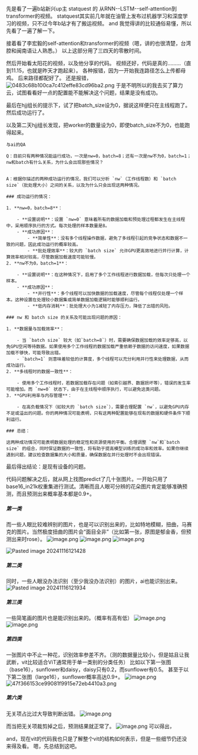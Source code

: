 先是看了一遍b站新兴up主 statquest 的 从RNN--LSTM--self-attention到transformer的视频。
statquest其实前几年就在油管上发布过机器学习和深度学习的视频，只不过今年b站才有了搬运视频。
and 我觉得讲的比较通俗易懂，所以先看了一遍了解一下。

接着看了李宏毅的self-attention和transformer的视频（嗯，讲的也很清楚，台湾腔和闽南语让人熟悉。）
以上这部分用了三四天的零散时间。

然后开始看太阳花的视频，以及他分享的代码。
视频还好，代码是真的………（直到11.15，也就是昨天才跑起来）。
各种报错，因为一开始我连路径怎么上传都母鸡。
后来路径都配好了。
还是报错，
![0483c68b100ca7c412effe83cd96ba2.png](https://erin-53347-1330131220.cos.ap-guangzhou.myqcloud.com/202411162216692.png)
于是不明所以的我去买了算力云，试图看看好一点的配置能不能解决这个问题，结果是没有成功。


最后在hjj组长的提示下，试了把batch_size设为0，据说这样便只在主线程跑了。然后成功运行了。

以及第二天hjj组长发现，把worker的数量设为0，即使batch_size不为0，也能跑得起来。

```
与ai的QA

Q：目前只有两种情况能运行成功，一次是nw=0，batch=8；还有一次是nw不为0，batch=1；nw和batch有什么关系，为什么会出现那些情况？


A：根据你描述的两种成功运行的情况，我们可以分析 `nw`（工作线程数）和 `batch size`（批处理大小）之间的关系，以及为什么只会出现这两种情况。

### 成功运行的情况：

1. **nw=0，batch=8**：
    
    - **设置说明**：设置 `nw=0` 意味着所有的数据加载和预处理过程都发生在主线程中，采用顺序执行的方式。每次处理的样本数量是8。
    - **成功原因**：
        - **简单性**：没有多个线程操作数据，避免了多线程引起的竞争状态和数据不一致的问题，因此成功运行的概率较高。
        - **批处理效率**：较大的 `batch size` 允许GPU更高效地进行并行计算，计算效率相对较高，尽管数据加载速度可能较慢。
2. **nw不为0，batch=1**：
    
    - **设置说明**：在这种情况下，启用了多个工作线程进行数据加载，但每次只处理一个样本。
    - **成功原因**：
        - **并行性**：多个线程可以加快数据的加载速度，尽管每个线程仅处理一个样本。这种设置在处理较小数据集或简单数据加载逻辑时能够顺利运行。
        - **低内存消耗**：批处理大小为1减轻了内存压力，降低了出错的风险。

### nw 和 batch size 的关系及可能出现问题的原因：

1. **数据量与加载效率**：
    
    - 当 `batch size` 较大（如`batch=8`）时，需要确保数据加载的效率足够高，以免GPU空闲等待数据。如果使用多个工作线程的数据加载严重依赖于数据的访问速度，如果数据加载不够快，可能导致出错。
    - `batch=1` 则意味着较低的计算度，多个线程可以充分利用并行性来处理数据，从而成功运行。
2. **多线程时的数据一致性**：
    
    - 使用多个工作线程时，若数据加载存在问题（如索引越界、数据损坏等），错误的发生率可能增加。而 `nw=0` 状态下，由于在主线程中顺序执行，可以避免这类问题。
3. **GPU利用率与内存管理**：
    
    - 在高负载情况下（如较大的 `batch size`），需要合理配置 `nw`，以避免GPU内存不足或溢出的问题。你的两种情况可能表明，只有这两种配置能够在现有的数据和硬件条件下顺利运行。

### 总结：

这两种成功情况可能表明数据处理的稳定性和资源使用的平衡。合理调整 `nw`和`batch size` 的组合，同时保证数据的一致性，将有助于提高模型训练的成功率和效率。如果你继续遇到问题，建议检查数据集的大小和质量，确保数据在并行处理时不会出现错误。
```

最后得出结论：是现有设备的问题。

代码问题解决之后，就从网上找图predict了几十张图片。一开始只用了base16_in21k权重集进行测试。清晰而且人眼可分辨的花朵图片肯定能够准确预测，而且预测出来概率基本都是0.9+。

##### 第一类
而一些人眼比较难辨别的图片，也是可以识别出来的，比如特地模糊，扭曲，马赛克的图片。当然极度扭曲的图片会“面目全非”（比如第一张，原图是郁金香，但预测出来时rose）。
![image.png](https://erin-53347-1330131220.cos.ap-guangzhou.myqcloud.com/202411161242258.png)
![image.png](https://erin-53347-1330131220.cos.ap-guangzhou.myqcloud.com/202411161240557.png)
![image.png](https://erin-53347-1330131220.cos.ap-guangzhou.myqcloud.com/202411161250122.png)

![Pasted image 20241116121428](https://erin-53347-1330131220.cos.ap-guangzhou.myqcloud.com/202411161223090.png)

##### 第二类
同时，一些人眼没办法识别（至少我没办法识别）的图片，ai也能识别出来。
![Pasted image 20241116121934](https://erin-53347-1330131220.cos.ap-guangzhou.myqcloud.com/202411161223100.png)
##### 第三类
一些简笔画的图片也是能识别出来的。（概率有高有低）
![image.png](https://erin-53347-1330131220.cos.ap-guangzhou.myqcloud.com/202411161303068.png)
![image.png](https://erin-53347-1330131220.cos.ap-guangzhou.myqcloud.com/202411161230258.png)


##### 第四类
一张图片中不止一种花，识别效率参差不齐。（测的数据量比较小，但是姑且让我武断，vit比较适合ViT通常用于单一类别的分类任务）
比如以下第一张图（base16），sunflower和daisy，daisy只有0.2，而sunflower有0.5。
甚至于以下第二张图（large16），sunflower概率高达0.9+。
![image.png](https://erin-53347-1330131220.cos.ap-guangzhou.myqcloud.com/202411161354811.png)
![47f366153ce99081f9915e72eb4410a3.png](https://erin-53347-1330131220.cos.ap-guangzhou.myqcloud.com/202411162247242.png)
##### 第六类
无关项占比过大导致判断出错。
![image.png](https://erin-53347-1330131220.cos.ap-guangzhou.myqcloud.com/202411161316091.png)

而当把无关项裁剪掉之后，预测结果就正常了。
![image.png](https://erin-53347-1330131220.cos.ap-guangzhou.myqcloud.com/202411161318988.png)
可以得出，


and，现在vit的代码我也只是了解整个vit的结构如何表示，但是一些细节仍还没来得及看。
嗯，先总结到这吧。
